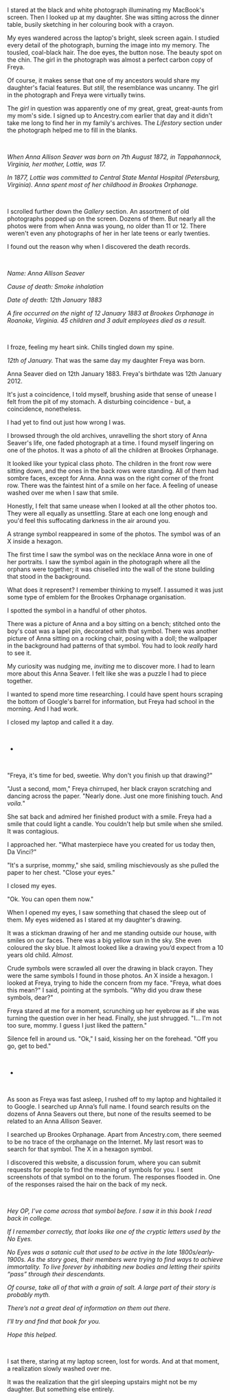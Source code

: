 I stared at the black and white photograph illuminating my MacBook's screen. Then I looked up at my daughter. She was sitting across the dinner table, busily sketching in her colouring book with a crayon.

My eyes wandered across the laptop's bright, sleek screen again. I studied every detail of the photograph, burning the image into my memory. The tousled, coal-black hair. The doe eyes, the button nose. The beauty spot on the chin. The girl in the photograph was almost a perfect carbon copy of Freya.

Of course, it makes sense that one of my ancestors would share my daughter's facial features. But *still,* the resemblance was uncanny. The girl in the photograph and Freya were virtually twins.

The *girl* in question was apparently one of my great, great, great-aunts from my mom's side. I signed up to Ancestry.com earlier that day and it didn't take me long to find her in my family's archives. The *Lifestory* section under the photograph helped me to fill in the blanks.

&#x200B;

*When Anna Allison Seaver was born on 7th August 1872, in Tappahannock, Virginia, her mother, Lottie, was 17.*

*In 1877, Lottie was committed to Central State Mental Hospital (Petersburg, Virginia). Anna spent most of her childhood in Brookes Orphanage.*

&#x200B;

I scrolled further down the *Gallery* section. An assortment of old photographs popped up on the screen. Dozens of them. But nearly all the photos were from when Anna was young, no older than 11 or 12. There weren't even any photographs of her in her late teens or early twenties.

I found out the reason why when I discovered the death records.

&#x200B;

*Name: Anna Allison Seaver*

*Cause of death: Smoke inhalation*

*Date of death: 12th January 1883*

*A fire occurred on the night of 12 January 1883 at Brookes Orphanage in Roanoke, Virginia. 45 children and 3 adult employees died as a result.*

&#x200B;

I froze, feeling my heart sink. Chills tingled down my spine.

*12th of January.* That was the same day my daughter Freya was born.

Anna Seaver died on 12th January 1883. Freya's birthdate was 12th January 2012.

It's just a coincidence, I told myself, brushing aside that sense of unease I felt from the pit of my stomach. A disturbing coincidence - but, a coincidence, nonetheless.

I had yet to find out just how wrong I was.

I browsed through the old archives, unravelling the short story of Anna Seaver's life, one faded photograph at a time. I found myself lingering on one of the photos. It was a photo of all the children at Brookes Orphanage.

It looked like your typical class photo. The children in the front row were sitting down, and the ones in the back rows were standing. All of them had sombre faces, except for Anna. Anna was on the right corner of the front row. There was the faintest hint of a smile on her face. A feeling of unease washed over me when I saw that smile.

Honestly, I felt that same unease when I looked at all the other photos too. They were all equally as unsettling. Stare at each one long enough and you'd feel this suffocating darkness in the air around you.

A strange symbol reappeared in some of the photos. The symbol was of an X inside a hexagon.

The first time I saw the symbol was on the necklace Anna wore in one of her portraits. I saw the symbol again in the photograph where all the orphans were together; it was chiselled into the wall of the stone building that stood in the background.

What does it represent? I remember thinking to myself. I assumed it was just some type of emblem for the Brookes Orphanage organisation.

I spotted the symbol in a handful of other photos.

There was a picture of Anna and a boy sitting on a bench; stitched onto the boy's coat was a lapel pin, decorated with that symbol. There was another picture of Anna sitting on a rocking chair, posing with a doll; the wallpaper in the background had patterns of that symbol. You had to look *really* hard to see it.

My curiosity was nudging me, *inviting* me to discover more. I had to learn more about this Anna Seaver. I felt like she was a puzzle I had to piece together.

I wanted to spend more time researching. I could have spent hours scraping the bottom of Google's barrel for information, but Freya had school in the morning. And I had work.

I closed my laptop and called it a day.

&#x200B;

* &#x200B;

&#x200B;

"Freya, it's time for bed, sweetie. Why don't you finish up that drawing?"

"Just a second, mom," Freya chirruped, her black crayon scratching and dancing across the paper. "Nearly done. Just one more finishing touch. And *voila.*"

She sat back and admired her finished product with a smile. Freya had a smile that could light a candle. You couldn't help but smile when she smiled. It was contagious.

I approached her. "What masterpiece have you created for us today then, Da Vinci?"

"It's a surprise, mommy," she said, smiling mischievously as she pulled the paper to her chest. "Close your eyes."

I closed my eyes.

"Ok. You can open them now."

When I opened my eyes, I saw something that chased the sleep out of them. My eyes widened as I stared at my daughter's drawing.

It was a stickman drawing of her and me standing outside our house, with smiles on our faces. There was a big yellow sun in the sky. She even coloured the sky blue. It almost looked like a drawing you’d expect from a 10 years old child. *Almost.*

Crude symbols were scrawled all over the drawing in black crayon. They were the same symbols I found in those photos. An X inside a hexagon. I looked at Freya, trying to hide the concern from my face. "Freya, what does this mean?" I said, pointing at the symbols. "Why did you draw these symbols, dear?"

Freya stared at me for a moment, scrunching up her eyebrow as if she was turning the question over in her head. Finally, she just shrugged. "I... I'm not too sure, mommy. I guess I just liked the pattern."

Silence fell in around us. "Ok," I said, kissing her on the forehead. "Off you go, get to bed."

&#x200B;

* &#x200B;

&#x200B;

As soon as Freya was fast asleep, I rushed off to my laptop and hightailed it to Google. I searched up Anna’s full name. I found search results on the dozens of Anna Seavers out there, but none of the results seemed to be related to an Anna *Allison* Seaver.

I searched up Brookes Orphanage. Apart from Ancestry.com, there seemed to be no trace of the orphanage on the Internet. My last resort was to search for that symbol. The X in a hexagon symbol.

I discovered this website, a discussion forum, where you can submit requests for people to find the meaning of symbols for you. I sent screenshots of that symbol on to the forum. The responses flooded in. One of the responses raised the hair on the back of my neck.

&#x200B;

*Hey OP, I’ve come across that symbol before. I saw it in this book I read back in college.*

*If I remember correctly, that looks like one of the cryptic letters used by the No Eyes.*

*No Eyes was a satanic cult that used to be active in the late 1800s/early-1900s. As the story goes, their members were trying to find ways to achieve immortality. To live forever by inhabiting new bodies and letting their spirits “pass” through their descendants.*

*Of course, take all of that with a grain of salt. A large part of their story is probably myth.*

*There’s not a great deal of information on them out there.*

*I’ll try and find that book for you.*

*Hope this helped.*

&#x200B;

I sat there, staring at my laptop screen, lost for words. And at that moment, a realization slowly washed over me.

It was the realization that the girl sleeping upstairs might not be my daughter. But something else entirely.